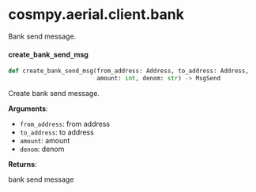 <a id="cosmpy.aerial.client.bank"></a>

# cosmpy.aerial.client.bank

Bank send message.

<a id="cosmpy.aerial.client.bank.create_bank_send_msg"></a>

#### create`_`bank`_`send`_`msg

```python
def create_bank_send_msg(from_address: Address, to_address: Address,
                         amount: int, denom: str) -> MsgSend
```

Create bank send message.

**Arguments**:

- `from_address`: from address
- `to_address`: to address
- `amount`: amount
- `denom`: denom

**Returns**:

bank send message

